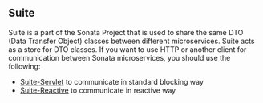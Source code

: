 ## Suite

Suite is a part of the Sonata Project that is used to share the same DTO (Data Transfer Object) classes between different microservices. Suite acts as a store for DTO classes. If you want to use HTTP or another client for communication between Sonata microservices, you should use the following:

- [Suite-Servlet](https://github.com/Project-Sonata/Suite/tree/master/suite-servlet) to communicate in standard blocking way
- [Suite-Reactive](https://github.com/Project-Sonata/Suite/tree/master/suite-reactive) to communicate in reactive way
